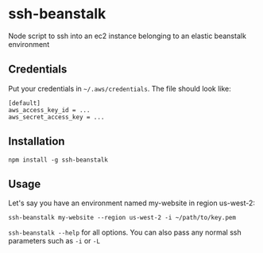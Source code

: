 # ssh-beanstalk
Node script to ssh into an ec2 instance belonging to an elastic beanstalk environment

## Credentials

Put your credentials in `~/.aws/credentials`.  The file should look like:

    [default]
    aws_access_key_id = ...
    aws_secret_access_key = ...
    
## Installation

    npm install -g ssh-beanstalk
    
## Usage

Let's say you have an environment named my-website in region us-west-2:

    ssh-beanstalk my-website --region us-west-2 -i ~/path/to/key.pem

`ssh-beanstalk --help` for all options.  You can also pass any normal ssh parameters such as `-i` or `-L`